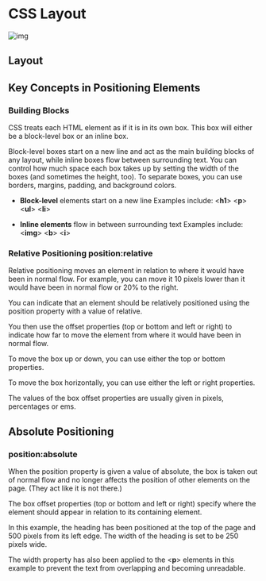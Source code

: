 # **CSS Layout**
![img](https://d2eip9sf3oo6c2.cloudfront.net/tags/images/000/000/175/square_480/csslang.png)

## **Layout**

## **Key Concepts in Positioning Elements**


### **Building Blocks**


CSS treats each HTML element as if it is in its
own box. This box will either be a block-level
box or an inline box.

Block-level boxes start on a new line and act as the main building blocks
of any layout, while inline boxes flow between surrounding text.
You can control how much space each box takes up by setting the width of the
boxes (and sometimes the height, too). To separate boxes, you can use borders, margins, padding, and background colors. 

* **Block-level** elements
start on a new line
Examples include:
<**h1**> <**p**> <**ul**> <**li**>

* **Inline elements**
flow in between
surrounding text
Examples include:
<**img**> <**b**> <**i**>

### **Relative Positioning position:relative**

Relative positioning moves an
element in relation to where it
would have been in normal flow.
For example, you can move it 10
pixels lower than it would have
been in normal flow or 20% to
the right.

You can indicate that an element
should be relatively positioned
using the position property
with a value of relative.

You then use the offset
properties (top or bottom and
left or right) to indicate how
far to move the element from
where it would have been in
normal flow.

To move the box up or down,
you can use either the top or
bottom properties.

To move the box horizontally,
you can use either the left or
right properties.

The values of the box offset
properties are usually given in
pixels, percentages or ems.

## **Absolute Positioning**
### position:absolute

When the position property
is given a value of absolute,
the box is taken out of normal
flow and no longer affects the
position of other elements on
the page. (They act like it is not
there.)

The box offset properties (top
or bottom and left or right)
specify where the element
should appear in relation to its
containing element.

In this example, the heading has
been positioned at the top of the
page and 500 pixels from its left
edge. The width of the heading is
set to be 250 pixels wide.

The width property has
also been applied to the <**p**>
elements in this example
to prevent the text from
overlapping and becoming
unreadable.
